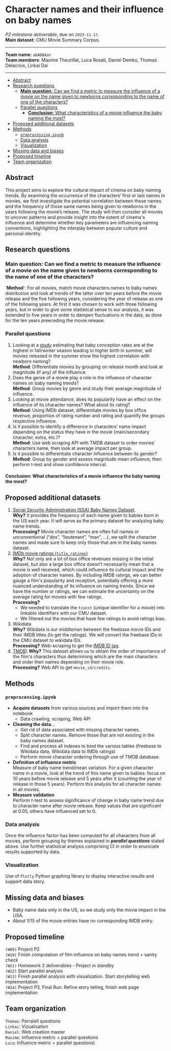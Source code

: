 # Character names and their influence on baby names

_P2 milestone deliverable_, due on `2023-11-17`.\
**Main dataset**: CMU Movie Summary Corpus.

---
**Team name**: `abADAkor`\
**Team members**: Maxime Theurillat, Luca Rosati, Daniel Demko, Thomas Delacroix, Linkai Dai

---

<!-- TOC -->
- [Abstract](#abstract)
- [Research questions](#research-questions)
    - [**Main question**: Can we find a metric to measure the influence of a movie on the name given to newborns corresponding to the name of one of the characters?](#main-question-can-we-find-a-metric-to-measure-the-influence-of-a-movie-on-the-name-given-to-newborns-corresponding-to-the-name-of-one-of-the-characters)
    - [Parallel questions](#parallel-questions)
        - [**Conclusion**: What characteristics of a movie influence the baby naming the most?](#conclusion-what-characteristics-of-a-movie-influence-the-baby-naming-the-most)
- [Proposed additional datasets](#proposed-additional-datasets)
- [Methods](#methods)
    - [`preprocessing.ipynb`](#preprocessingipynb)
    - [Data analysis](#data-analysis)
    - [Visualization](#visualization)
- [Missing data and biases](#missing-data-and-biases)
- [Proposed timeline](#proposed-timeline)
- [Team organization](#team-organization)
<!-- /TOC -->


## Abstract

This project aims to explore the cultural impact of cinema on baby naming trends. By examining the occurrence of the characters’ first or last names in movies, we first investigate the potential correlation between these names and the frequency of those same names being given to newborns in the years following the movie’s release. The study will then consider all movies to uncover patterns and provide insight into the extent of cinema's influence and determine whether key parameters are influencing naming conventions, highlighting the interplay between popular culture and personal identity.

## Research questions

### **Main question**: Can we find a metric to measure the influence of a movie on the name given to newborns corresponding to the name of one of the characters?

'**Method**': For all movies, match movie characters names to baby names distribution and look at trends of the latter over ten years before the movie release and the five following years, considering the year of release as one of the following years. At first it was chosen to work with three following years, but in order to give some statistical sense to our analysis, it was extended to five years in order to dampen fluctuations in the data, as done for the ten years preeceding the movie release.

### Parallel questions

1. Looking at a [study](https://rightasrain.uwmedicine.org/life/parenthood/winter-baby-conception-trend) estimating that baby conception rates are at the highest in fall/winter season leading to higher birth in summer, will movies released in the summer show the highest correlation with newborn naming?\
**Method**: Differentiate movies by grouping on release month and look at magnitude (if any) of the influence.
2. Does the genre of a movie play a role in the influence of character names on baby naming trends?\
**Method**: Group movies by genre and study their average magnitude of influence.
3. Looking at movie attendance, does its popularity have an effect on the influence of its character names? What about its rating?\
**Method**: Using IMDb dataset, differentiate movies by box office revenue, proportion of rating number and rating and quantify the groups respective influence.
4. Is it possible to identify a difference in characters’ name impact depending on the status they have in the movie (main/secondary character, extra, etc.)?\
**Method**: Use web scraping API with TMDB dataset to order movies’ characters name, then look at average impact per group.
5. Is it possible to differentiate character influence between its gender?\
**Method**: Group by gender and assess magnitude mean influence, then perform t-test and show confidence interval.

#### **Conclusion**: What characteristics of a movie influence the baby naming the most?

## Proposed additional datasets

1. [Social Security Administration (SSA) Baby Names Dataset](https://www.ssa.gov/oact/babynames/limits.html).\
**Why?** It provides the frequency of each name given to babies born in the US each year. It will serve as the primary dataset for analyzing baby name trends.\
**Processing?** Movie character names are often full names or unconventional (“dos”, “lieutenant”, “man”, ...), we split the character names and made sure to keep only those that are in the baby names dataset.
2. [IMDb movie ratings (`title.ratings`)](https://developer.imdb.com/non-commercial-datasets/)\
**Why?** Not only are a lot of box office revenues missing in the initial dataset, but also a large box office doesn’t necessarily mean that a movie is well received, which could influence its cultural impact and the adoption of character names. By including IMDB ratings, we can better gauge a film's popularity and reception, potentially offering a more nuanced understanding of its influence on naming trends. Since we have the number or ratings, we can estimate the uncertainty on the average rating for movies with few ratings.\
**Processing?** 
    - We needed to translate the `tconst` (unique identifier for a movie) into linkable identifiers with our CMU dataset.
    - We filtered out the movies that have few ratings to avoid ratings bias.
3. Wikidata\
**Why?** Wikidata is our middleman between the freebase movie IDs and their IMDB titles (to get the ratings). We will convert the freebase IDs in the CMU dataset to wikidata IDs.\
**Processing?** Web-scraping to get the [IMDB ID tag](https://www.wikidata.org/wiki/Property:P345).
4. [TMDB](https://www.themoviedb.org/bible/movie/59f3b16d9251414f20000003#59f73ca49251416e7100000e](https://developer.themoviedb.org/reference/movie-credits)(https://developer.themoviedb.org/reference/movie-credits))\
**Why?** This dataset allows us to obtain the order of importance of the film's characters thus determining which are the main characters and order their names depending on their movie role.\
**Processing?** Web API to get `movie_id/credits`.

## Methods

### `preprocessing.ipynb`
- **Acquire datasets** from various sources and import them into the notebook
    - Data crawling, scraping, Web API
- **Cleaning the data**…
    - Get rid of data associated with missing character names.
    - Split character names. Remove those that are not existing in the baby names dataset.
    - Find and process all indexes to bind the various tables (freebase to Wikidata data, Wikidata data to IMDb ratings)
    - Perform movie character ordering through use of TMDB database.
- **Definition of influence metric**\
Measure of baby name trend/mean variation. For a given character name in a movie, look at the trend of this name given to babies: focus on 10 years before movie release and 5 years after it (counting the year of release in those 5 years). Perform this analysis for all character names in all movies.
- **Measure validation**\
Perform $t$-test to assess significance of change in baby name trend due to character name after movie release. Keep values that are significant at 0.05, others have influenced set to 0.

### Data analysis
Once the influence factor has been computed for all characters from all movies, perform grouping by themes explained in **_parallel questions_** stated above. Use further statistical analysis comprising CI in order to enunciate results supported by data.

### Visualization
Use of `Plotly` Python graphing library to display interactive results and support data story.


## Missing data and biases

- Baby name data only in the US, so we study only the movie impact in the USA.
- About 1/15 of the movie entries have no corresponding IMDB entry.


## Proposed timeline

`(W09)` Project P2\
`(W10)` Finish computation of film influence on baby names trend + sanity check\
`(W11)` Homework 2 deliverables - Project in standby\
`(W12)` Start parallel analysis\
`(W13)` Finish parallel analysis with visualization. Start storytelling web implementation\
`(W14)` Project P3, Final Run: Refine story telling, finish web page implementation

## Team organization

`Thomas`: Parralell questions\
`Linkai`: Vizualisation\
`Daniel`: Web creation master\
`Maxime`: Influence metric + parallel questions\
`Luca`: Influence metric + parallel questions\
